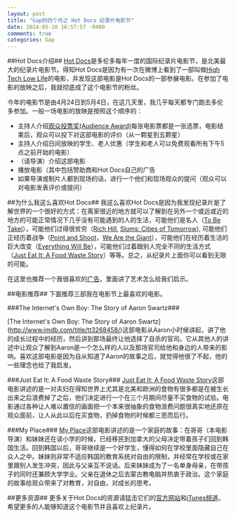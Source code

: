 ```yaml
---
layout: post
title: "Gap的四个月之 Hot Docs 纪录片电影节"
date: 2014-05-10 16:57:57 -0400
comments: true
categories: Gap
---
```


##Hot Docs介绍##
[Hot Docs](http://www.hotdocs.ca/)是多伦多每年一度的国际纪录片电影节，是北美最大的纪录片电影节。得知Hot Docs是因为有一次在微博上看到了一部叫做[High Tech Low Life](http://hightechlowlifefilm.com/)的电影，并发现这部电影是Hot Docs的一部参展电影。在参加了电影的放映之后，我就彻底成了这个电影节的粉丝。

今年的电影节是由4月24日到5月4日，在这几天里，我几乎每天都专门跑去多伦多参加。一般一场电影的放映是按照这个顺序的：

* 主持人介绍[观众投票奖(Audience Award)](http://www.hotdocs.ca/news/2014_audience_award_winner_announced)每张电影票都是一张选票，电影结束后，观众可以投下对这部电影的评价（从一颗星到五颗星）
* 主持人介绍日间放映的学生、老人优惠（学生和老人可以免费观看所有下午5点之前开始的电影）
* （请导演）介绍这部电影
* 播放电影（其中包括赞助商和Hot Docs自己的广告
* 如果导演或制片人都到现场的话，进行一个他们和现场观众的提问（观众可以对电影发表评价或提问）

##为什么我这么喜欢Hot Docs##
我这么喜欢Hot Docs是因为我发现纪录片是了解世界的一个很好的方式：在离家很近的地方就可以了解到在另外一个或远或近的地方的可能正常情况下几乎没有可能遇到的人的生活，可能他们是名人（[To Be Takei](http://www.imdb.com/title/tt2174896/)），可能他们过得很贫穷（[Rich Hill](http://www.imdb.com/title/tt2548738/), [Slums: Cities of Tomorrow](http://www.imdb.com/title/tt3550768/)), 可能他们正经历着战争（[Point and Shoot](http://www.imdb.com/title/tt3576060/)，[We Are the Giant](http://www.imdb.com/title/tt3455850/)），可能他们在经历着生活的巨大改变（[Everything Will Be](http://boxoffice.hotdocs.ca/WebSales/pages/info.aspx?evtinfo=22756~446634ba-e848-4237-9b3c-72aceddb5263&)），可能他们过着跟别人完全不同的生活方式（[Just Eat It: A Food Waste Story](http://www.imdb.com/title/tt3597400/)）等等。总之，从纪录片上面你可以看到无限的可能。

在这里也推荐一个我很喜欢的[广告](https://www.youtube.com/watch?v=0qNtzEHbbdc)，里面讲了艺术怎么给我们启示。

##电影推荐##
下面推荐三部我在电影节上最喜欢的电影。

###The Internet's Own Boy: The Story of Aaron Swartz###

[The Internet's Own Boy: The Story of Aaron Swartz] (http://www.imdb.com/title/tt3268458/)这部电影从Aaron小时候讲起，讲了他的成长过程中的经历，然后讲到那场最终让他选择了自杀的官司。它从其他人的讲述中让观众了解到Aaron是一个怎么样的人以及那场官司给他和身边的人带来的影响。喜欢这部电影是因为自从知道了Aaron的故事之后，就觉得他很了不起，他的一些理念也给了我启发。

###Just Eat It: A Food Waste Story###
[Just Eat It: A Food Waste Story](http://www.imdb.com/title/tt3597400/)这部电影讲述的是一对夫妇在得知世界上尤其是北美和欧洲的食物有很多都是在被生长出来之后浪费掉了之后，他们决定进行一个在三个月期间尽量不买食物的试验。电影通过各种让人难以置信的画面把一个本来很抽象的食物浪费问题很真实地还原在观众面前，让人从此以后在买食物，扔掉食物的时候都三思而后行。

###My Place###
[My Place](http://www.imdb.com/title/tt3041232/)这部电影讲述的是一个家庭的故事：在哥哥（本电影导演）和妹妹还在读小学的时候，已经移民到加拿大的父母决定带着孩子们回到韩国生活。回到韩国以后，哥哥继续是一个好学生，懂得如何在学校里面隐藏自己在众人之中。妹妹则非常不适应韩国的教育系统对自由的限制，并经常在学校或在家里跟别人发生冲突，因此与父亲互不说话。后来妹妹成为了一名单身母亲，在带孩子的同时还兼顾大学学业。父亲在退休之后去蒙古教电脑并热衷于政治。这个家庭的故事给观众带来了对教育，对自由，对成长的思考。

##更多资源##
更多关于Hot Docs的资源请猛击它们的[官方网站](http://www.hotdocs.ca/)和[iTunes频道](http://itunes.com/hotdocs)。希望更多的人能够知道这个电影节并且喜欢上纪录片。
